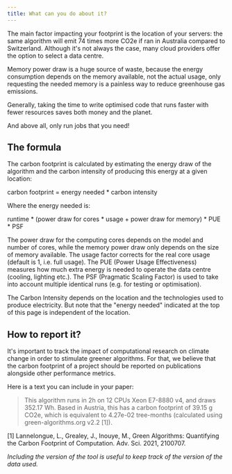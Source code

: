 ```yaml
---
title: What can you do about it?
---
```


The main factor impacting your footprint is the location of your servers: the same algorithm will emit 74 times more CO2e if ran in Australia compared to Switzerland. Although it's not always the case, many cloud providers offer the option to select a data centre.

Memory power draw is a huge source of waste, because the energy consumption depends on the memory available, not the actual usage, only requesting the needed memory is a painless way to reduce greenhouse gas emissions.

Generally, taking the time to write optimised code that runs faster with fewer resources saves both money and the planet.

And above all, only run jobs that you need!

## The formula

The carbon footprint is calculated by estimating the energy draw of the algorithm and the carbon intensity of producing this energy at a given location:

carbon footprint = energy needed * carbon intensity

Where the energy needed is:

runtime * (power draw for cores * usage + power draw for memory) * PUE * PSF

The power draw for the computing cores depends on the model and number of cores, while the memory power draw only depends on the size of memory available. The usage factor corrects for the real core usage (default is 1, i.e. full usage). The PUE (Power Usage Effectiveness) measures how much extra energy is needed to operate the data centre (cooling, lighting etc.). The PSF (Pragmatic Scaling Factor) is used to take into account multiple identical runs (e.g. for testing or optimisation).

The Carbon Intensity depends on the location and the technologies used to produce electricity. But note that the "energy needed" indicated at the top of this page is independent of the location.

## How to report it?

It's important to track the impact of computational research on climate change in order to stimulate greener algorithms. For that, we believe that the carbon footprint of a project should be reported on publications alongside other performance metrics.

Here is a text you can include in your paper:

> This algorithm runs in 2h on 12 CPUs Xeon E7-8880 v4, and draws 352.17 Wh. Based in Austria, this has a carbon footprint of 39.15 g CO2e, which is equivalent to 4.27e-02 tree-months (calculated using green-algorithms.org v2.2 [1]).

[1] Lannelongue, L., Grealey, J., Inouye, M., Green Algorithms: Quantifying the Carbon Footprint of Computation. Adv. Sci. 2021, 2100707.

*Including the version of the tool is useful to keep track of the version of the data used.*

